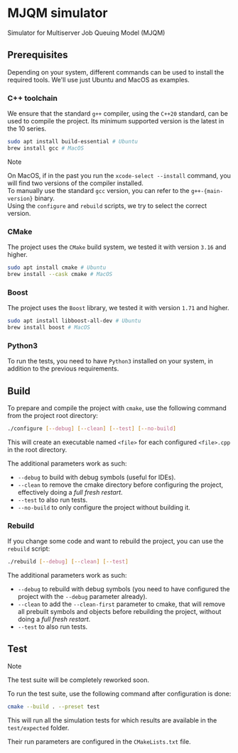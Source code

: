 # MJQM simulator

Simulator for Multiserver Job Queuing Model (MJQM)

## Prerequisites

Depending on your system, different commands can be used to install the required tools. We'll use just Ubuntu and MacOS as examples.

### C++ toolchain

We ensure that the standard `g++` compiler, using the `C++20` standard, can be used to compile the project. Its minimum supported version is the latest in the 10 series.

```sh
sudo apt install build-essential # Ubuntu
brew install gcc # MacOS
```

> [!Note]
  On MacOS, if in the past you run the `xcode-select --install` command, you will find two versions of the compiler installed. \
  To manually use the standard `gcc` version, you can refer to the `g++-{main-version}` binary. \
  Using the `configure` and `rebuild` scripts, we try to select the correct version.

### CMake

The project uses the `CMake` build system, we tested it with version `3.16` and higher.

```sh
sudo apt install cmake # Ubuntu
brew install --cask cmake # MacOS
```

### Boost

The project uses the `Boost` library, we tested it with version `1.71` and higher.

```sh
sudo apt install libboost-all-dev # Ubuntu
brew install boost # MacOS
```

### Python3

To run the tests, you need to have `Python3` installed on your system, in addition to the previous requirements.

## Build

To prepare and compile the project with `cmake`, use the following command from the project root directory:

```sh
./configure [--debug] [--clean] [--test] [--no-build]
```

This will create an executable named `<file>` for each configured `<file>.cpp` in the root directory.

The additional parameters work as such:

- `--debug` to build with debug symbols (useful for IDEs).
- `--clean` to remove the cmake directory before configuring the project, effectively doing a _full fresh restart_.
- `--test` to also run tests.
- `--no-build` to only configure the project without building it.

### Rebuild

If you change some code and want to rebuild the project, you can use the `rebuild` script:

```sh
./rebuild [--debug] [--clean] [--test]
```

The additional parameters work as such:

- `--debug` to rebuild with debug symbols (you need to have configured the project with the `--debug` parameter already).
- `--clean` to add the `--clean-first` parameter to cmake, that will remove all prebuilt symbols and objects before rebuilding the project, without doing a _full fresh restart_.
- `--test` to also run tests.

## Test

> [!Note]
> The test suite will be completely reworked soon.

To run the test suite, use the following command after configuration is done:

```sh
cmake --build . --preset test
```

This will run all the simulation tests for which results are available in the `test/expected` folder.

Their run parameters are configured in the `CMakeLists.txt` file.
